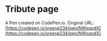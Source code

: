 # Tribute page

A Pen created on CodePen.io. Original URL: [https://codepen.io/sreeraj234/pen/NWxqodX](https://codepen.io/sreeraj234/pen/NWxqodX).


